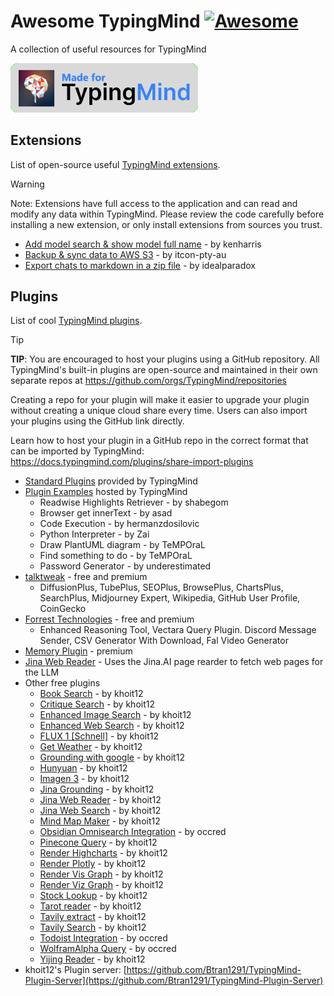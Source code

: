 # Awesome TypingMind [![Awesome](https://awesome.re/badge.svg)](https://awesome.re)

A collection of useful resources for TypingMind

<img src="logos/made_for_typingmind.png" title="Made for TypingMind" width="300">

## Extensions

List of open-source useful [TypingMind extensions](https://docs.typingmind.com/typing-mind-extensions).

> [!WARNING]
> Note: Extensions have full access to the application and can read and modify any data within TypingMind. Please review the code carefully before installing a new extension, or only install extensions from sources you trust.

- [Add model search & show model full name](https://gist.github.com/trungdq88/0fae23af49e1c8fb43b36b78f2c5cdcf) - by kenharris
- [Backup & sync data to AWS S3](https://github.com/itcon-pty-au/typingmind-cloud-backup) - by itcon-pty-au
- [Export chats to markdown in a zip file](https://gist.github.com/lzilioli/a8298c8622a69768cec9f872c6bb128c) - by idealparadox


## Plugins

List of cool [TypingMind plugins](https://docs.typingmind.com/plugins).

> [!TIP]
> **TIP**: You are encouraged to host your plugins using a GitHub repository. All TypingMind's built-in plugins are open-source and maintained in their own separate repos at https://github.com/orgs/TypingMind/repositories
> 
> Creating a repo for your plugin will make it easier to upgrade your plugin without creating a unique cloud share every time. Users can also import your plugins using the GitHub link directly.
> 
> Learn how to host your plugin in a GitHub repo in the correct format that can be imported by TypingMind: https://docs.typingmind.com/plugins/share-import-plugins


- [Standard Plugins](https://github.com/orgs/TypingMind/repositories?q=plugin) provided by TypingMind
- [Plugin Examples](https://docs.typingmind.com/plugins/plugins-examples) hosted by TypingMind
  - Readwise Highlights Retriever - by shabegom
  - Browser get innerText - by asad
  - Code Execution - by hermanzdosilovic
  - Python Interpreter - by Zai
  - Draw PlantUML diagram - by TeMPOraL
  - Find something to do - by TeMPOraL
  - Password Generator - by underestimated
- [talktweak](https://www.talktweak.com/) - free and premium
  - DiffusionPlus, TubePlus, SEOPlus, BrowsePlus, ChartsPlus, SearchPlus, Midjourney Expert, Wikipedia, GitHub User Profile, CoinGecko
- [Forrest Technologies](https://plugins.forresttechnologies.com/) - free and premium
  - Enhanced Reasoning Tool, Vectara Query Plugin. Discord Message Sender, CSV Generator With Download, Fal Video Generator
- [Memory Plugin](https://www.memoryplugin.com/) - premium
- [Jina Web Reader](https://github.com/jdblack/typingmind_jina_web_reader) - Uses the Jina.AI page rearder to fetch web pages for the LLM
- Other free plugins
  - [Book Search](https://cloud.typingmind.com/plugins/p-01JKR32GXQCRHWJ4S98P349X6D) - by khoit12
  - [Critique Search](https://cloud.typingmind.com/plugins/p-01JKR3K0FM6RV47ETRZH335G9W) - by khoit12
  - [Enhanced Image Search](https://cloud.typingmind.com/plugins/p-01JKR2NS3AT0M3733GDDZTAMH9) - by khoit12
  - [Enhanced Web Search](https://cloud.typingmind.com/plugins/p-01JKR2XHDSRR0MAVFVKWAN4QKJ) - by khoit12
  - [FLUX 1 [Schnell]](https://cloud.typingmind.com/plugins/p-01JKR3QPYJ3RYWDZKCA018S9K8) - by khoit12
  - [Get Weather](https://cloud.typingmind.com/plugins/p-01JKR3GBJWPA0KKNARC4ZTEHT8) - by khoit12
  - [Grounding with google](https://cloud.typingmind.com/plugins/p-01JKR2GHTBN7H8XBX781FCTE63) - by khoit12
  - [Hunyuan](https://cloud.typingmind.com/plugins/p-01JKR2E5F2WS5GQFQ08YV58T19) - by khoit12
  - [Imagen 3](https://cloud.typingmind.com/plugins/p-01JKR2CJ6ZN6703B36X7TJH3HB) - by khoit12
  - [Jina Grounding](https://cloud.typingmind.com/plugins/p-01JKR3PQ20MWG7F17JT63TJHKR) - by khoit12
  - [Jina Web Reader](https://cloud.typingmind.com/plugins/p-01JKR2J6CWWTTPZHA1862MX6BR) - by khoit12
  - [Jina Web Search](https://cloud.typingmind.com/plugins/p-01JKR39KZT25HSYXMXDHK55YHV) - by khoit12
  - [Mind Map Maker](https://cloud.typingmind.com/plugins/p-01JKR2RE3AEMFMEX474RGBTMBG) - by khoit12
  - [Obsidian Omnisearch Integration](https://cloud.typingmind.com/plugins/p-01JBQCW0G2VQSFJN5FB08F4FHA) - by occred
  - [Pinecone Query](https://cloud.typingmind.com/plugins/p-01JKR3MWW004HAYS07N3NYFEHN) - by khoit12
  - [Render Highcharts](https://cloud.typingmind.com/plugins/p-01JKR2WHKDV0PVZJVENPPCNVNN) - by khoit12
  - [Render Plotly](https://cloud.typingmind.com/plugins/p-01JKR2Z3DFR166AV81P210TA01) - by khoit12
  - [Render Vis Graph](https://cloud.typingmind.com/plugins/p-01JKR37B6HCXF83P6ASK60W7TN) - by khoit12
  - [Render Viz Graph](https://cloud.typingmind.com/plugins/p-01JKR2SXDZR5NH6F3D40DK07SE) - by khoit12
  - [Stock Lookup](https://cloud.typingmind.com/plugins/p-01JKR2Q2268YFA5J5YKENSGQ4G) - by khoit12
  - [Tarot reader](https://cloud.typingmind.com/plugins/p-01JKR2DV5QMXHHEPQXKHSP7Z3W) - by khoit12
  - [Tavily extract](https://cloud.typingmind.com/plugins/p-01JKR3BWRS2RJKG4Q4CQCPD5V0) - by khoit12
  - [Tavily Search](https://cloud.typingmind.com/plugins/p-01JKR3AF5YA55HJVN46KPP2YJN) - by khoit12
  - [Todoist Integration](https://cloud.typingmind.com/plugins/p-01JC4TCVZYNTY6BB39XBKY8JTC) - by occred
  - [WolframAlpha Query](https://cloud.typingmind.com/plugins/p-01JBZQ6VTK3XNV65DXGKYYFXJ9) - by occred
  - [Yijing Reader](https://cloud.typingmind.com/plugins/p-01JKR38SJK3JH8MPTJYJSMDXJS) - by khoit12
- khoit12's Plugin server: [https://github.com/Btran1291/TypingMind-Plugin-Server](https://github.com/Btran1291/TypingMind-Plugin-Server)
